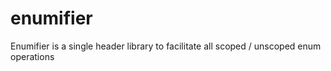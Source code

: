 # enumifier
Enumifier is a single header library to facilitate all scoped / unscoped enum operations 
